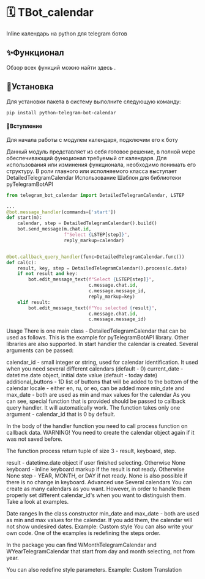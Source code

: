 # 🗓️ TBot_calendar

Inline календарь на python для telegram ботов
##  ✨Функционал ##
Обзор всех функций можно найти здесь .
##  🚩Установка ##
Для установки пакета в систему выполните следующую команду:
```
pip install python-telegram-bot-calendar
```
####  📃Вступление ####
Для начала работы с модулем календаря, подключим его к боту

Данный модуль представляет из себя готовое решение, в полной мере обеспечивающий функционал требуемый от календаря.
Для использования или изминения функционала, необходимо понимать его структуру.
В роли главного или исполняемого класса выступает DetailedTelegramCalendar
Использование
Шаблон для библиотеки pyTelegramBotAPI


```python
from telegram_bot_calendar import DetailedTelegramCalendar, LSTEP

...
@bot.message_handler(commands=['start'])
def start(m):
    calendar, step = DetailedTelegramCalendar().build()
    bot.send_message(m.chat.id,
                     f"Select {LSTEP[step]}",
                     reply_markup=calendar)


@bot.callback_query_handler(func=DetailedTelegramCalendar.func())
def cal(c):
    result, key, step = DetailedTelegramCalendar().process(c.data)
    if not result and key:
        bot.edit_message_text(f"Select {LSTEP[step]}",
                              c.message.chat.id,
                              c.message.message_id,
                              reply_markup=key)
    elif result:
        bot.edit_message_text(f"You selected {result}",
                              c.message.chat.id,
                              c.message.message_id)

```




Usage
There is one main class - DetailedTelegramCalendar that can be used as follows. This is the example for pyTelegramBotAPI library. Other libraries are also supported.
In start handler the calendar is created. Several arguments can be passed:

calendar_id - small integer or string, used for calendar identification. It used when you need several different calendars (default - 0)
current_date - datetime.date object, initial date value (default - today date)
additional_buttons - 1D list of buttons that will be added to the bottom of the calendar
locale - either en, ru, or eo, can be added more
min_date and max_date - both are used as min and max values for the calendar
As you can see, special function that is provided should be passed to callback query handler. It will automatically work. The function takes only one argument - calendar_id that is 0 by default.

In the body of the handler function you need to call process function on callback data. WARNING! You need to create the calendar object again if it was not saved before.

The function process return tuple of size 3 - result, keyboard, step.

result - datetime.date object if user finished selecting. Otherwise None
keyboard - inline keyboard markup if the result is not ready. Otherwise None
step - YEAR, MONTH, or DAY if not ready. None is also possible if there is no change in keyboard.
Advanced use
Several calendars
You can create as many calendars as you want. However, in order to handle them properly set different calendar_id's when you want to distinguish them. Take a look at examples.

Date ranges
In the class constructor min_date and max_date - both are used as min and max values for the calendar. If you add them, the calendar will not show undesired dates. Example:
Custom style
You can also write your own code. One of the examples is redefining the steps order.

In the package you can find WMonthTelegramCalendar and WYearTelegramCalendar that start from day and month selecting, not from year.

You can also redefine style parameters. Example:
Custom Translation

